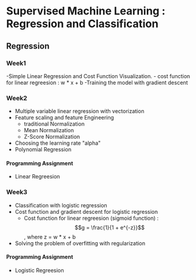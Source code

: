 # Supervised Machine Learning : Regression and Classification

## Regression

### Week1
  
  -Simple Linear Regression and Cost Function Visualization.
      - cost function for linear regreesion : w * x + b
  -Training the model with gradient descent
  

### Week2
  
  - Multiple variable linear regression with vectorization
  - Feature scaling and feature Engineering
      - traditional Normalization
      - Mean Normalization
      - Z-Score Normalization
  - Choosing the learning rate "alpha"
  - Polynomial Regression
    
#### Programming Assignment
  - Linear Regreesion


### Week3

  - Classification with logistic regression
  - Cost function and gradient descent for logistic regression
    - Cost function for linear regreesion (sigmoid function) : $$g = \frac{1}{1 + e^{-z}}$$ , where z = w * x + b
  - Solving the problem of overfitting with regularization
    
#### Programming Assignment
  - Logistic Regreesion


